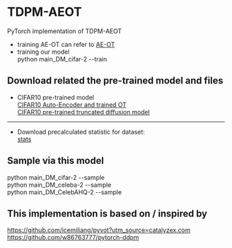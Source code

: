 # TDPM-AEOT
PyTorch implementation of TDPM-AEOT   
* training AE-OT can refer to [AE-OT](https://github.com/icemiliang/pyvot?utm_source=catalyzex.com  )  
* training our model   
python main_DM_cifar-2    --train

## Download related the pre-trained model and files
* CIFAR10 pre-trained model  
[CIFAR10 Auto-Encoder and trained OT](https://drive.google.com/drive/folders/1gqoRFw6xBwMPBwbhim0wB4M9Skc1UJMg)  
[CIFAR10 pre-trained truncated diffusion model](https://drive.google.com/drive/folders/1wmsSvvo_zl1AWCNa2WcHNRN9yOI0N8SC?usp=sharing)
****    
* Download precalculated statistic for dataset:  
[stats](https://drive.google.com/drive/folders/1_6dj0O20vXyW4rAAL97D-41rbfMy_BDd)

## Sample via this model
python main_DM_cifar-2    --sample  
python main_DM_celeba-2    --sample  
python main_DM_CelebAHQ-2    --sample

## This implementation is based on / inspired by
https://github.com/icemiliang/pyvot?utm_source=catalyzex.com  
https://github.com/w86763777/pytorch-ddpm
